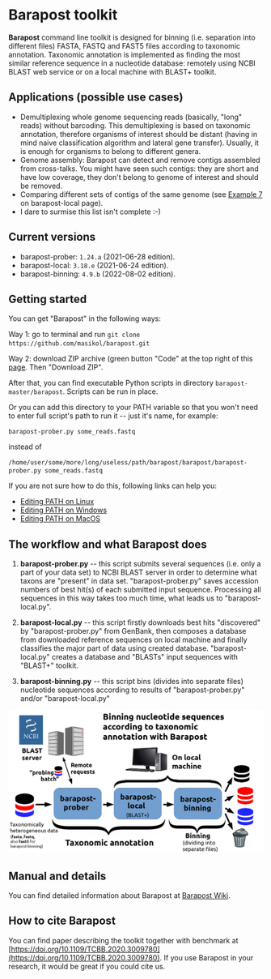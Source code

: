 # Barapost toolkit

**Barapost** command line toolkit is designed for binning (i.e. separation into different files) FASTA, FASTQ and FAST5 files according to taxonomic annotation. Taxonomic annotation is implemented as finding the most similar reference sequence in a nucleotide database: remotely using NCBI BLAST web service or on a local machine with BLAST+ toolkit.

## Applications (possible use cases)

- Demultiplexing whole genome sequencing reads (basically, "long" reads) without barcoding. This demultiplexing is based on taxonomic annotation, therefore organisms of interest should be distant (having in mind naive classification algorithm and lateral gene transfer). Usually, it is enough for organisms to belong to different genera.
- Genome assembly: Barapost can detect and remove contigs assembled from cross-talks. You might have seen such contigs: they are short and have low coverage, they don't belong to genome of interest and should be removed.
- Comparing different sets of contigs of the same genome (see [Example 7](https://www.github.com/masikol/barapost/wiki/barapost-local#examples) on barapost-local page).
- I dare to surmise this list isn't complete :-)

## Current versions

- barapost-prober: `1.24.a` (2021-06-28 edition).
- barapost-local:  `3.18.e` (2021-06-24 edition).
- barapost-binning: `4.9.b` (2022-08-02 edition).

## Getting started

You can get "Barapost" in the following ways:

Way 1: go to terminal and run `git clone https://github.com/masikol/barapost.git`

Way 2: download ZIP archive (green button "Code" at the top right of this [page](https://github.com/masikol/barapost). Then "Download ZIP".

After that, you can find executable Python scripts in directory `barapost-master/barapost`. Scripts can be run in place.

Or you can add this directory to your PATH variable so that you won't need to enter full script's path to run it -- just it's name, for example:

```
barapost-prober.py some_reads.fastq
```
instead of
```
/home/user/some/more/long/useless/path/barapost/barapost/barapost-prober.py some_reads.fastq
```

If you are not sure how to do this, following links can help you:

- [Editing PATH on Linux](https://opensource.com/article/17/6/set-path-linux)
- [Editing PATH on Windows](https://www.computerhope.com/issues/ch000549.htm)
- [Editing PATH on MacOS](https://coolestguidesontheplanet.com/add-shell-path-osx)

## The workflow and what Barapost does

1. **barapost-prober.py** -- this script submits several sequences (i.e. only a part of your data set) to NCBI BLAST server in order to determine what taxons are "present" in data set. "barapost-prober.py" saves accession numbers of best hit(s) of each submitted input sequence. Processing all sequences in this way takes too much time, what leads us to "barapost-local.py".

2. **barapost-local.py** -- this script firstly downloads best hits "discovered" by "barapost-prober.py" from GenBank, then composes a database from downloaded reference sequences on local machine and finally classifies the major part of data using created database. "barapost-local.py" creates a database and "BLASTs" input sequences with "BLAST+" toolkit.

3. **barapost-binning.py** -- this script bins (divides into separate files) nucleotide sequences according to results of "barapost-prober.py" and/or "barapost-local.py"

![](imgs/Barapost-wokflow.png)

## Manual and details

You can find detailed information about Barapost at [Barapost Wiki](https://github.com/masikol/barapost/wiki).

## How to cite Barapost

You can find paper describing the toolkit together with benchmark at [https://doi.org/10.1109/TCBB.2020.3009780](https://doi.org/10.1109/TCBB.2020.3009780). If you use Barapost in your research, it would be great if you could cite us.

